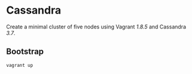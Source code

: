 # Cassandra

Create a minimal cluster of five nodes using Vagrant _1.8.5_ and Cassandra _3.7_.

## Bootstrap

```bash
vagrant up
```

